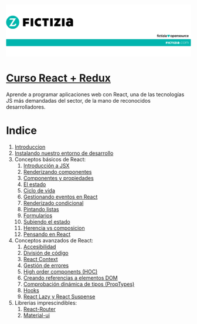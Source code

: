 ![fictizia](./images/fictizia.jpeg)
# [Curso React + Redux](https://fictizia.com/formacion/curso-react-js-redux)

Aprende a programar aplicaciones web con React, una de las tecnologías JS más demandadas del sector, de la mano de reconocidos desarrolladores.

# Indice

1. [Introduccion](./introduccion.md)
2. [Instalando nuestro entorno de desarrollo](./environment.md)
2. Conceptos básicos de React:
    1. [Introducción a JSX](./modulo2/jsx.md)
    2. [Renderizando componentes](./modulo2/render.md)
    3. [Componentes y propiedades](./modulo2/props.md)
    3. [El estado](./modulo2/state.md)
    4. [Ciclo de vida](./modulo2/lifecycle.md)
    5. [Gestionando eventos en React](./modulo2/events.md)
    6. [Renderizado condicional](./modulo2/conditionalRender.md)
    7. [Pintando listas](./modulo2/renderList.md)
    8. [Formularios](./modulo2/forms.md)
    9. [Subiendo el estado](./modulo2/state2.md)
    10. [Herencia vs composicion](./modulo2/composition.md)
    11. [Pensando en React](./modulo2/thinkingReact.md)
3. Conceptos avanzados de React:
    1. [Accesibilidad](./modulo3/accessibility.md)
    2. [División de código](./modulo3/code-splitting.md)
    3. [React Context](./modulo3/context.md)
    4. [Gestión de errores](./modulo3/errorboundaries.md)
    5. [High order components (HOC)](./modulo3/hoc.md)
    6. [Creando referencias a elementos DOM](./modulo3/refs.md)
    7. [Comprobación dinámica de tipos (PropTypes)](./modulo3/proptypes.md)
    8. [Hooks](./modulo3/hooks.md)
    9. [React Lazy y React Suspense](./modulo3/lazySuspense.md)
4. Librerias imprescindibles:
    1. [React-Router](modulo4/react-router.md)
    2. [Material-ui](https://material-ui.com/)